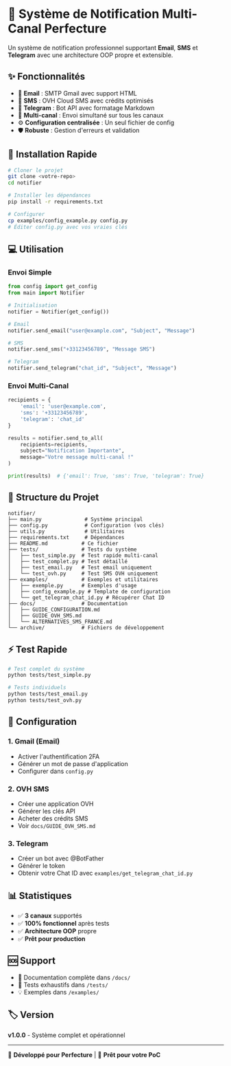 # 🔔 Système de Notification Multi-Canal Perfecture

Un système de notification professionnel supportant **Email**, **SMS** et **Telegram** avec une architecture OOP propre et extensible.

## ✨ Fonctionnalités

- 📧 **Email** : SMTP Gmail avec support HTML
- 📱 **SMS** : OVH Cloud SMS avec crédits optimisés
- 💬 **Telegram** : Bot API avec formatage Markdown
- 🔄 **Multi-canal** : Envoi simultané sur tous les canaux
- ⚙️ **Configuration centralisée** : Un seul fichier de config
- 🛡️ **Robuste** : Gestion d'erreurs et validation

## 🚀 Installation Rapide

```bash
# Cloner le projet
git clone <votre-repo>
cd notifier

# Installer les dépendances
pip install -r requirements.txt

# Configurer
cp examples/config_example.py config.py
# Éditer config.py avec vos vraies clés
```

## 💻 Utilisation

### Envoi Simple

```python
from config import get_config
from main import Notifier

# Initialisation
notifier = Notifier(get_config())

# Email
notifier.send_email("user@example.com", "Subject", "Message")

# SMS
notifier.send_sms("+33123456789", "Message SMS")

# Telegram
notifier.send_telegram("chat_id", "Subject", "Message")
```

### Envoi Multi-Canal

```python
recipients = {
    'email': 'user@example.com',
    'sms': '+33123456789',
    'telegram': 'chat_id'
}

results = notifier.send_to_all(
    recipients=recipients,
    subject="Notification Importante",
    message="Votre message multi-canal !"
)

print(results)  # {'email': True, 'sms': True, 'telegram': True}
```

## 📁 Structure du Projet

```
notifier/
├── main.py              # Système principal
├── config.py            # Configuration (vos clés)
├── utils.py             # Utilitaires
├── requirements.txt     # Dépendances
├── README.md           # Ce fichier
├── tests/              # Tests du système
│   ├── test_simple.py  # Test rapide multi-canal
│   ├── test_complet.py # Test détaillé
│   ├── test_email.py   # Test email uniquement
│   └── test_ovh.py     # Test SMS OVH uniquement
├── examples/           # Exemples et utilitaires
│   ├── exemple.py      # Exemples d'usage
│   ├── config_example.py # Template de configuration
│   └── get_telegram_chat_id.py # Récupérer Chat ID
├── docs/               # Documentation
│   ├── GUIDE_CONFIGURATION.md
│   ├── GUIDE_OVH_SMS.md
│   └── ALTERNATIVES_SMS_FRANCE.md
└── archive/            # Fichiers de développement
```

## ⚡ Test Rapide

```bash
# Test complet du système
python tests/test_simple.py

# Tests individuels
python tests/test_email.py
python tests/test_ovh.py
```

## 🔧 Configuration

### 1. Gmail (Email)
- Activer l'authentification 2FA
- Générer un mot de passe d'application
- Configurer dans `config.py`

### 2. OVH SMS
- Créer une application OVH
- Générer les clés API
- Acheter des crédits SMS
- Voir `docs/GUIDE_OVH_SMS.md`

### 3. Telegram
- Créer un bot avec @BotFather
- Générer le token
- Obtenir votre Chat ID avec `examples/get_telegram_chat_id.py`

## 📊 Statistiques

- ✅ **3 canaux** supportés
- ✅ **100% fonctionnel** après tests
- ✅ **Architecture OOP** propre
- ✅ **Prêt pour production**

## 🆘 Support

- 📖 Documentation complète dans `/docs/`
- 🧪 Tests exhaustifs dans `/tests/`
- 💡 Exemples dans `/examples/`

## 🏷️ Version

**v1.0.0** - Système complet et opérationnel

---

🔧 **Développé pour Perfecture** | 🚀 **Prêt pour votre PoC**
